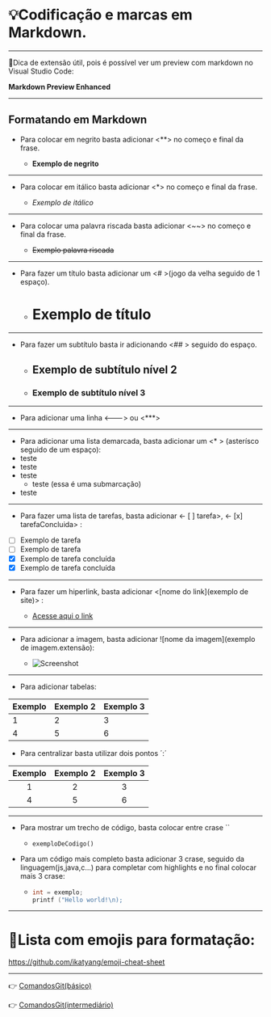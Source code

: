 # **:bulb:Codificação e marcas em Markdown.**

---

:floppy_disk:Dica de extensão útil, pois é possível ver um preview com markdown no Visual Studio Code:

**Markdown Preview Enhanced**

---
## Formatando em Markdown

* Para colocar em  negrito basta adicionar <**> no começo e final da frase.

  * **Exemplo de negrito**

---

* Para colocar em  itálico basta adicionar <*> no começo e final da frase.

  *  *Exemplo de itálico*

---

* Para colocar uma palavra riscada basta adicionar <~~> no começo e final da frase.

  * ~~Exemplo palavra riscada~~

---

* Para fazer um título basta adicionar um <# >(jogo da velha seguido de 1 espaço).
  * # Exemplo de título

---

* Para fazer um subtítulo basta ir adicionando <## > seguido do espaço.
  * ## Exemplo de subtítulo nível 2
  * ### Exemplo de subtítulo nível 3

---

* Para adicionar uma linha <---> ou <***>

---

* Para adicionar uma lista demarcada, basta adicionar um <* > (asterísco seguido de um espaço):
* teste
* teste
* teste
  * teste (essa é uma submarcação)
* teste

---

* Para fazer uma lista de tarefas, basta adicionar <- [ ] tarefa>, <- [x] tarefaConcluida> :
- [ ] Exemplo de tarefa
- [ ] Exemplo de tarefa
- [x] Exemplo de tarefa concluída
- [x] Exemplo de tarefa concluída

---

* Para fazer um hiperlink, basta adicionar <[nome do link](exemplo de site)> :

  * [Acesse aqui o link](https://exemplodehiperlink)

---

* Para adicionar a imagem, basta adicionar ![nome da imagem](exemplo de imagem.extensão):

  * ![Screenshot](screenshot.png)

---

* Para adicionar tabelas:

Exemplo | Exemplo 2 | Exemplo 3
---|---|---
1 | 2 | 3
4 | 5 | 6

  * Para centralizar basta utilizar dois pontos ´:´

Exemplo | Exemplo 2 | Exemplo 3
:---:|:---:|:---:
1 | 2 | 3
4 | 5 | 6

---


* Para mostrar um trecho de código, basta colocar entre crase ``

  * `exemploDeCodigo()`

* Para um código mais completo basta adicionar 3 crase, seguido da linguagem(js,java,c...) para completar com highlights e no final colocar mais 3 crase:

  * ```c
    int = exemplo;
    printf ("Hello world!\n);
    ```

---

# :gem:Lista com emojis para formatação:

https://github.com/ikatyang/emoji-cheat-sheet

---




:point_right: [ComandosGit(básico)](https://github.com/Dev-HideyukiTakahashi/Essencial/blob/master/Pasta_essencial/Git_github/ComandosGit(b%C3%A1sico).MD)

:point_right: [ComandosGit(intermediário)](https://github.com/Dev-HideyukiTakahashi/Essencial/blob/master/Pasta_essencial/Git_github/ComandosGit(intermedi%C3%A1rio).MD) 


